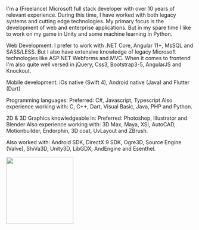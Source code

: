 I'm a (Freelance) Microsoft full stack developer with over 10 years of relevant experience. During this time, I have worked with both legacy systems and cutting edge technologies. My primary focus is the development of web and enterprise applications. But in my spare time I like to work on my game in Unity and some machine learning in Python.

Web Development:
I prefer to work with .NET Core, Angular 11+, MsSQL and SASS/LESS. But I also have extensive knowledge of legacy Microsoft technologies like ASP.NET Webforms and MVC.  When it comes to frontend I'm also quite well versed in jQuery, Css3, Bootstrap3-5, AngularJS and Knockout.

Mobile development:
iOs native (Swift 4), Android native (Java) and Flutter (Dart)

Programming languages:
Preferred: C#, Javascript, Typescript
Also experience working with: C, C++, Dart, Visual Basic, Java, PHP and Python.

2D & 3D Graphics knowledgeable in:
Preferred: Photoshop, Illustrator and Blender
Also experience working with: 3D Max, Maya, XSI, AutoCAD, Motionbuilder, Endorphin, 3D coat, UvLayout and ZBrush.

Also worked with:
Android SDK, DirectX 9 SDK, Ogre3D, Source Engine (Valve), ShiVa3D, Unity3D, LibGDX, AndEngine and Esenthel. 

<img height="180em" src="https://github-readme-stats.vercel.app/api?username=Anik3tos&show_icons=true&hide_border=true&&count_private=true&include_all_commits=true&theme=dracula&hide=stars,issues,contribs,prs" />



